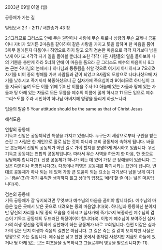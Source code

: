 2003년 09월 01일 (월)

공동체가 가는 길



빌립보서 2:1 - 2:11 / 새찬송가 43 장


2:1그러므로 그리스도 안에 무슨 권면이나 사랑에 무슨 위로나 성령의 무슨 교제나 긍휼이나 자비가 있거든 
2마음을 같이하여 같은 사랑을 가지고 뜻을 합하며 한 마음을 품어 
3아무 일에든지 다툼이나 허영으로 하지 말고 오직 겸손한 마음으로 각각 자기보다 남을 낫게 여기고 
4각각 자기 일을 돌아볼 뿐더러 또한 각각 다른 사람들의 일을 돌아보아 나의 기쁨을 충만케 하라 
5너희 안에 이 마음을 품으라 곧 그리스도 예수의 마음이니 
6그는 근본 하나님의 본체시나 하나님과 동등됨을 취할 것으로 여기지 아니하시고 
7오히려 자기를 비어 종의 형체를 가져 사람들과 같이 되었고 
8사람의 모양으로 나타나셨으매 자기를 낮추시고 죽기까지 복종하셨으니 곧 십자가에 죽으심이라 
9이러므로 하나님이 그를 지극히 높여 모든 이름 위에 뛰어난 이름을 주사 
10 하늘에 있는 자들과 땅에 있는 자들과 땅 아래 있는 자들로 모든 무릎을 예수의 이름에 꿇게 하시고 
11 모든 입으로 예수 그리스도를 주라 시인하여 하나님 아버지께 영광을 돌리게 하셨느니라 

입술의 말씀 
5 Your attitude should be the same as that of Christ Jesus

해석도움





연합의 공동체  
기독교 신앙은 공동체적인 특성을 가지고 있습니다. 누구든지 세상으로부터 구원을 받는 순간 그 사람은 한 개인으로 홀로 남는 것이 아니라 교회 공동체에 속하게 됩니다. 바울은 본문에서 신앙의 공동체가 어떤 길로 가야 할지를 분명하게 제시하고 있습니다. 우선 기독교 공동체는 연합의 공동체입니다. 따라서 무슨 사역을 하든지 한 마음, 한 뜻으로 감당해야 합니다(2). 신앙 공동체가 하나가 되는 데 있어 가장 큰 장애물이 있습니다. 그것은 다툼이나 허영입니다(3). 다툼이나 허영은 공동체를 파괴시키는 요인이 됩니다. 반대로 공동체가 하나 되는 데 있어 가장 큰 도움이 되는 요소는 자기보다 남을 낫게 여기는 ‘겸손’(3)과 자기 유익만 생각하지 않고 상대의 입장도 ‘배려’할 줄 아는 넒은 마음입니다(4). 

겸손의 공동체  
기독 공동체가 잘 유지되려면 무엇보다 예수님의 마음을 품어야 합니다(5). 예수님의 마음은 높은 곳에서 낮은 곳으로 내려오는 종의 마음입니다(6). 하나님과 동등하신 분이지만 당신의 자리를 비워 종의 모습을 취하시고 십자가에 죽기까지 복종하신 예수님의 겸손이 기독교 공동체의 두드러진 특징이어야 합니다(8). 이렇게 예수님이 보여주신 십자가의 희생 정신을 정확하게 실천해야 하는 공동체가 바로 교회입니다. 한편 이같은 십자가의 길은 단지 희생과 죽음의 길만은 아닙니다. 그 길은 죽는 길 같이 보이지만 사실은 영광으로 가는 길입니다. 예수님은 낮고 천한 곳에서 종처럼 사셨지만 지금도 하늘에 있거나 땅 아래 있는 모든 피조물을 정복하시고 그들로부터 영광을 받으십니다(9-11).